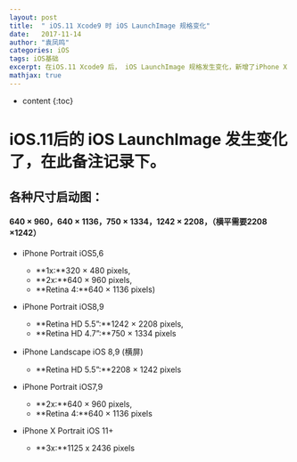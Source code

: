 ```yaml
---
layout: post
title:  " iOS.11 Xcode9 时 iOS LaunchImage 规格变化"
date:   2017-11-14
author: "袁凤鸣"
categories: iOS
tags: iOS基础
excerpt: 在iOS.11 Xcode9 后， iOS LaunchImage 规格发生变化，新增了iPhone X 版的 LaunchImage
mathjax: true
---
```

* content
{:toc}

#  iOS.11后的 iOS LaunchImage 发生变化了，在此备注记录下。

## 各种尺寸启动图：
#### 640 × 960，640 × 1136，750 × 1334，1242 × 2208，（横平需要2208 ×1242）
- iPhone Portrait iOS5,6
    - **1x:**320 × 480 pixels,
    - **2x:**640 × 960 pixels,
    - **Retina 4:**640 × 1136 pixels)


- iPhone Portrait iOS8,9
    - **Retina HD 5.5”:**1242 × 2208 pixels, 
    - **Retina HD 4.7”:**750 × 1334 pixels


- iPhone Landscape iOS 8,9 (横屏)
    - **Retina HD 5.5”:**2208 × 1242 pixels


- iPhone Portrait iOS7,9  
    - **2x:**640 × 960 pixels, 
    - **Retina 4:**640 × 1136 pixels


- iPhone X Portrait  iOS 11+ 
    - **3x:**1125 x 2436 pixels

